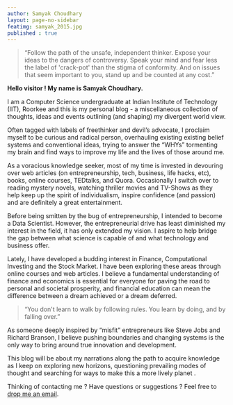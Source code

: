 ```yaml
---
author: Samyak Choudhary
layout: page-no-sidebar
featimg: samyak_2015.jpg
published : true
---
```


> “Follow the path of the unsafe, independent thinker. Expose your ideas to the dangers of controversy. Speak your mind and fear less the label of 'crack-pot' than the stigma of conformity. And on issues that seem important to you, stand up and be counted at any cost.”


**Hello visitor ! My name is Samyak Choudhary.**

I am a Computer Science undergraduate at Indian Institute of Technology (IIT), Roorkee and this is my personal blog - a miscellaneous collection of thoughts, ideas and events outlining (and shaping) my divergent world view.

Often tagged with labels of freethinker and devil’s advocate, I proclaim myself to be curious and radical person, overhauling existing existing belief systems and conventional ideas, trying to answer the “WHYs” tormenting my brain and find ways to improve my life and the lives of those around me.

As a voracious knowledge seeker, most of my time is invested in devouring over web articles (on entrepreneurship, tech, business, life hacks, etc), books, online courses, TEDtalks, and Quora. Occasionally I switch over to reading mystery novels, watching thriller movies and TV-Shows as they help keep up the spirit of individualism, inspire confidence (and passion) and are definitely a great entertainment.

Before being smitten by the bug of entrepreneurship, I intended to become a Data Scientist. However, the entrepreneurial drive has least diminished my interest in the field, it has only extended my vision. I aspire to help bridge the gap between what science is capable of and what technology and business offer.

Lately, I have developed a budding interest in Finance, Computational Investing and the Stock Market. I have been exploring these areas through online courses and web articles. I believe a fundamental understanding of finance and economics is essential for everyone for paving the road to personal and societal prosperity, and financial education can mean the difference between a dream achieved or a dream deferred. 

> “You don't learn to walk by following rules. You learn by doing, and by falling over.”

As someone deeply inspired by “misfit” entrepreneurs like Steve Jobs and Richard Branson, I believe pushing boundaries and changing systems is the only way to bring around true innovation and development. 

This blog will be about my narrations along the path to acquire knowledge as I keep on exploring new horizons, questioning prevailing modes of thought and searching for ways to make this a more lively planet .

Thinking of contacting me ? Have questions or suggestions ?
Feel free to <a href = "mailto:samyak.choudhary@gmail.com">drop me an email</a>.





